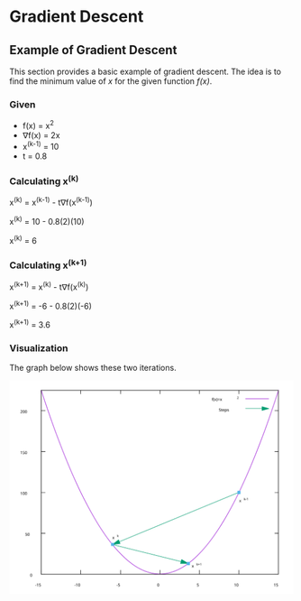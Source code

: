 # Gradient Descent

## Example of Gradient Descent
This section provides a basic example of gradient descent. The idea is to find the minimum value of
_x_ for the given function _f(x)_.

### Given
- f(x) = x<sup>2</sup>
- ∇f(x) = 2x
- x<sup>(k-1)</sup> = 10
- t = 0.8

### Calculating x<sup>(k)</sup>
x<sup>(k)</sup> = x<sup>(k-1)</sup> - t∇f(x<sup>(k-1)</sup>)

x<sup>(k)</sup> = 10 - 0.8(2)(10)

x<sup>(k)</sup> = 6

### Calculating x<sup>(k+1)</sup>
x<sup>(k+1)</sup> = x<sup>(k)</sup> - t∇f(x<sup>(k)</sup>)

x<sup>(k+1)</sup> = -6 - 0.8(2)(-6)

x<sup>(k+1)</sup> = 3.6

### Visualization
The graph below shows these two iterations.

![Gradient descent for f(x)=x^2](descent_example.svg)

